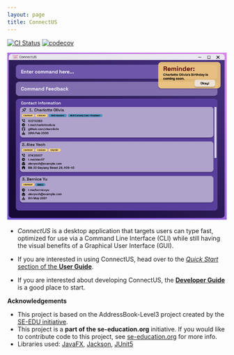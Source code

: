 ```yaml
---
layout: page
title: ConnectUS
---
```


[![CI Status](https://github.com/AY2223S2-CS2103T-W15-1/tp/workflows/Java%20CI/badge.svg)](https://github.com/AY2223S2-CS2103T-W15-1/tp/actions)
[![codecov](https://codecov.io/gh/AY2223S2-CS2103T-W15-1/tp/branch/master/graph/badge.svg?token=DIV62Q4C43)](https://codecov.io/gh/AY2223S2-CS2103T-W15-1/tp)

![Ui](images/Ui.png)

* _ConnectUS_ is a desktop application that targets users can type fast, optimized for use via a Command Line Interface (CLI) while still having the visual benefits of a Graphical User Interface (GUI).

* If you are interested in using ConnectUS, head over to the [_Quick Start_ section of the **User Guide**](UserGuide.html#quick-start).
* If you are interested about developing ConnectUS, the [**Developer Guide**](DeveloperGuide.html) is a good place to start.

**Acknowledgements**

* This project is based on the AddressBook-Level3 project created by the [SE-EDU initiative](https://se-education.org).
* This project is a **part of the se-education.org** initiative. If you would like to contribute code to this project, see [se-education.org](https://se-education.org#https://se-education.org/#contributing) for more info.
* Libraries used: [JavaFX](https://openjfx.io/), [Jackson](https://github.com/FasterXML/jackson), [JUnit5](https://github.com/junit-team/junit5)
